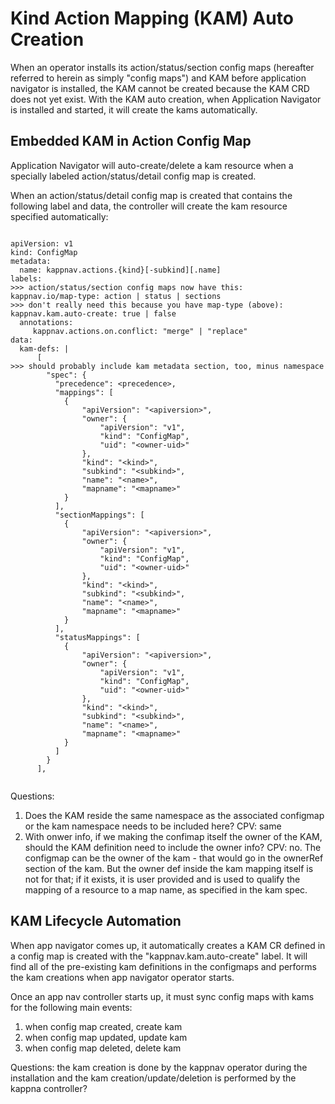 # Kind Action Mapping (KAM) Auto Creation

When an operator installs its action/status/section config maps (hereafter referred to herein as simply "config maps") and KAM before application navigator is installed, the KAM cannot be created because the KAM CRD does not yet exist.  With the KAM auto creation, when Application Navigator is installed and started, it will create the kams automatically.

## Embedded KAM in Action Config Map
Application Navigator will auto-create/delete a kam resource when a specially labeled action/status/detail config map is created. 

When an action/status/detail config map is created that contains the following label and data, the controller will create the kam resource specified automatically:
```

apiVersion: v1
kind: ConfigMap
metadata: 
  name: kappnav.actions.{kind}[-subkind][.name]
labels: 
>>> action/status/section config maps now have this:     kappnav.io/map-type: action | status | sections 
>>> don't really need this because you have map-type (above):     kappnav.kam.auto-create: true | false 
  annotations: 
     kappnav.actions.on.conflict: "merge" | "replace" 
data:
  kam-defs: | 
      [
>>> should probably include kam metadata section, too, minus namespace 
        "spec": {
          "precedence": <precedence>,
          "mappings": [
            {
                "apiVersion": "<apiversion>",
                "owner": {
                    "apiVersion": "v1",
                    "kind": "ConfigMap",
                    "uid": "<owner-uid>"
                }, 
                "kind": "<kind>",
                "subkind": "<subkind>",
                "name": "<name>",
                "mapname": "<mapname>"
            }
          ],          
          "sectionMappings": [
            {
                "apiVersion": "<apiversion>",
                "owner": {
                    "apiVersion": "v1",
                    "kind": "ConfigMap",
                    "uid": "<owner-uid>"
                }, 
                "kind": "<kind>",
                "subkind": "<subkind>",
                "name": "<name>",
                "mapname": "<mapname>"
            }
          ],
          "statusMappings": [
            {
                "apiVersion": "<apiversion>",
                "owner": {
                    "apiVersion": "v1",
                    "kind": "ConfigMap",
                    "uid": "<owner-uid>"
                }, 
                "kind": "<kind>",
                "subkind": "<subkind>",
                "name": "<name>",
                "mapname": "<mapname>"
            }
          ]
        }
      ], 
      
```
Questions:
1. Does the KAM reside the same namespace as the associated configmap or the kam namespace needs to be included here?
CPV: same
1. With onwer info, if we making the confimap itself the owner of the KAM, should the KAM definition need to include the owner info?
CPV: no. The configmap can be the owner of the kam - that would go in the ownerRef section of the kam.  But the owner def inside the kam mapping itself is not for that; if it exists, it is user provided and is used to qualify the mapping of a resource to a map name, as specified in the kam spec. 

## KAM Lifecycle Automation
When app navigator comes up, it automatically creates a KAM CR defined in a config map is created with the "kappnav.kam.auto-create" label.  It will find all of the pre-existing kam definitions in the configmaps and performs the kam creations when app navigator operator starts.

Once an app nav controller starts up, it must sync config maps with kams for the following main events:
1. when config map created, create kam
1. when config map updated, update kam
1. when config map deleted, delete kam

Questions:
the kam creation is done by the kappnav operator during the installation and the kam creation/update/deletion is performed by the kappna controller?
